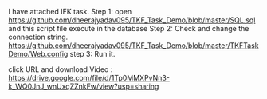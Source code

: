 I have attached IFK task. 
Step 1: open https://github.com/dheerajyadav095/TKF_Task_Demo/blob/master/SQL.sql and this script file execute in the database
Step 2: Check and change the connection string.
          https://github.com/dheerajyadav095/TKF_Task_Demo/blob/master/TKFTaskDemo/Web.config
step 3: Run it.


click URL and download Video :  https://drive.google.com/file/d/1Tp0MMXPvNn3-k_WQ0JnJ_wnUxqZZnkFw/view?usp=sharing

